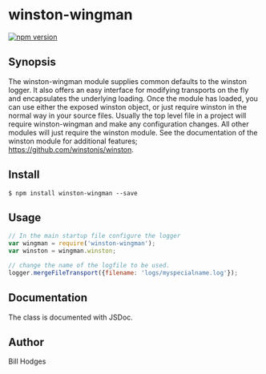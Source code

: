 # winston-wingman
[![npm version](https://badge.fury.io/js/winston-wingman.svg)](https://badge.fury.io/js/winston-wingman)
## Synopsis
The winston-wingman module supplies common defaults to the winston logger.
It also offers an easy interface for modifying transports on the fly
and encapsulates the underlying loading.
Once the module has loaded, you can use either the exposed winston object, 
or just require winston in the normal way in your source files.
Usually the top level file in a project will require winston-wingman and make any configuration 
changes. All other modules will just require the winston module. 
See the documentation of the winston module for additional features; https://github.com/winstonjs/winston.

## Install
```
$ npm install winston-wingman --save
```


## Usage
```javascript
// In the main startup file configure the logger
var wingman = require('winston-wingman');
var winston = wingman.winston;

// change the name of the logfile to be used.
logger.mergeFileTransport({filename: 'logs/myspecialname.log'});

```

## Documentation
The class is documented with JSDoc. 

## Author
Bill Hodges 
